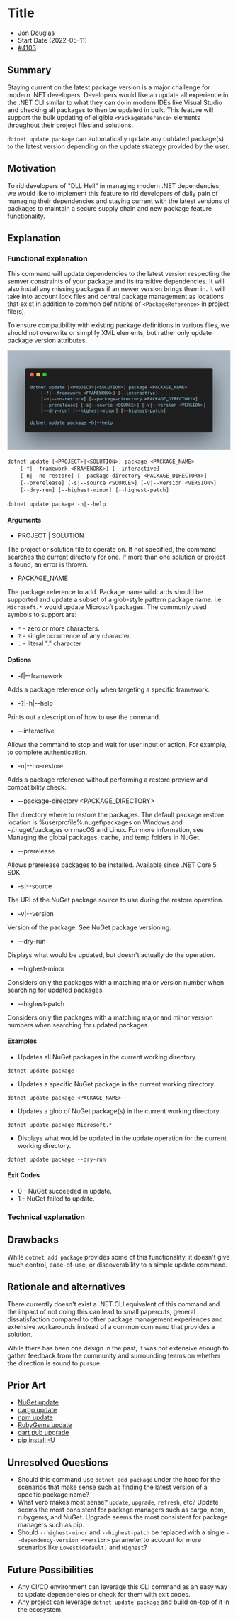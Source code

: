 # Title

- [Jon Douglas](https://github.com/JonDouglas)
- Start Date (2022-05-11)
- [#4103](https://github.com/NuGet/Home/issues/4103)

## Summary

<!-- One-paragraph description of the proposal. -->
Staying current on the latest package version is a major challenge for modern .NET developers. Developers would like an update all experience in the .NET CLI similar to what they can do in modern IDEs like Visual Studio and checking all packages to then be updated in bulk. This feature will support the bulk updating of eligible `<PackageReference>` elements throughout their project files and solutions.

`dotnet update package` can automatically update any outdated package(s) to the latest version depending on the update strategy provided by the user.

## Motivation

<!-- Why are we doing this? What pain points does this solve? What is the expected outcome? -->
To rid developers of "DLL Hell" in managing modern .NET dependencies, we would like to implement this feature to rid developers of daily pain of managing their dependencies and staying current with the latest versions of packages to maintain a secure supply chain and new package feature functionality.

## Explanation

### Functional explanation

<!-- Explain the proposal as if it were already implemented and you're teaching it to another person. -->
<!-- Introduce new concepts, functional designs with real life examples, and low-fidelity mockups or  pseudocode to show how this proposal would look. -->
This command will update dependencies to the latest version respecting the semver constraints of your package and its transitive dependencies. It will also install any missing packages if an newer version brings them in. It will take into account lock files and central package management as locations that exist in addition to common definitions of `<PackageReference>` in project file(s).

To ensure compatibility with existing package definitions in various files, we should not overwrite or simplify XML elements, but rather only update package version attributes.

![](../../meta/resources/dotnetupdatepackage/dotnetupdatepackage.png)

```
dotnet update [<PROJECT>|<SOLUTION>] package <PACKAGE_NAME>
    [-f|--framework <FRAMEWORK>] [--interactive]
    [-n|--no-restore] [--package-directory <PACKAGE_DIRECTORY>]
    [--prerelease] [-s|--source <SOURCE>] [-v|--version <VERSION>]
    [--dry-run] [--highest-minor] [--highest-patch]

dotnet update package -h|--help
```

#### Arguments

- PROJECT | SOLUTION

The project or solution file to operate on. If not specified, the command searches the current directory for one. If more than one solution or project is found, an error is thrown.

- PACKAGE_NAME

The package reference to add. Package name wildcards should be supported and update a subset of a glob-style pattern package name. i.e. `Microsoft.*` would update Microsoft packages. The commonly used symbols to support are:

- `*` - zero or more characters.
- `?` - single occurrence of any character.
- `.` - literal "." character

#### Options

- -f|--framework <FRAMEWORK>

Adds a package reference only when targeting a specific framework.

- -?|-h|--help

Prints out a description of how to use the command.

- --interactive

Allows the command to stop and wait for user input or action. For example, to complete authentication.

- -n|--no-restore

Adds a package reference without performing a restore preview and compatibility check.

- --package-directory <PACKAGE_DIRECTORY>

The directory where to restore the packages. The default package restore location is %userprofile%\.nuget\packages on Windows and ~/.nuget/packages on macOS and Linux. For more information, see Managing the global packages, cache, and temp folders in NuGet.

- --prerelease

Allows prerelease packages to be installed. Available since .NET Core 5 SDK

- -s|--source <SOURCE>

The URI of the NuGet package source to use during the restore operation.

- -v|--version <VERSION>

Version of the package. See NuGet package versioning.

- --dry-run

Displays what would be updated, but doesn't actually do the operation.

- --highest-minor

Considers only the packages with a matching major version number when searching for updated packages.

- --highest-patch

Considers only the packages with a matching major and minor version numbers when searching for updated packages.

#### Examples

- Updates all NuGet packages in the current working directory.

```
dotnet update package
```

- Updates a specific NuGet package in the current working directory.

```
dotnet update package <PACKAGE_NAME>
```

- Updates a glob of NuGet package(s) in the current working directory.

```
dotnet update package Microsoft.*
```

- Displays what would be updated in the update operation for the current working directory.

```
dotnet update package --dry-run
```

#### Exit Codes

- 0 - NuGet succeeded in update.
- 1 - NuGet failed to update.

### Technical explanation

<!-- Explain the proposal in sufficient detail with implementation details, interaction models, and clarification of corner cases. -->

## Drawbacks

<!-- Why should we not do this? -->

While `dotnet add package` provides some of this functionality, it doesn't give much control, ease-of-use, or discoverability to a simple update command.

## Rationale and alternatives

<!-- Why is this the best design compared to other designs? -->
<!-- What other designs have been considered and why weren't they chosen? -->
<!-- What is the impact of not doing this? -->

There currently doesn't exist a .NET CLI equivalent of this command and the impact of not doing this can lead to small papercuts, general dissatisfaction compared to other package management experiences and extensive workarounds instead of a common command that provides a solution.

While there has been one design in the past, it was not extensive enough to gather feedback from the community and surrounding teams on whether the direction is sound to pursue.

## Prior Art

<!-- What prior art, both good and bad are related to this proposal? -->
<!-- Do other features exist in other ecosystems and what experience have their community had? -->
<!-- What lessons from other communities can we learn from? -->
<!-- Are there any resources that are relevant to this proposal? -->

- [NuGet update](https://docs.microsoft.com/en-us/nuget/reference/cli-reference/cli-ref-update)
- [cargo update](https://doc.rust-lang.org/cargo/commands/cargo-update.html)
- [npm update](https://docs.npmjs.com/cli/v8/commands/npm-update)
- [RubyGems update](https://rubygems.org/gems/rubygems-update)
- [dart pub upgrade](https://dart.dev/tools/pub/cmd/pub-upgrade)
- [pip install -U](https://pip.pypa.io/en/stable/cli/pip_install/)

## Unresolved Questions

<!-- What parts of the proposal do you expect to resolve before this gets accepted? -->
<!-- What parts of the proposal need to be resolved before the proposal is stabilized? -->
<!-- What related issues would you consider out of scope for this proposal but can be addressed in the future? -->
- Should this command use `dotnet add package` under the hood for the scenarios that make sense such as finding the latest version of a specific package name?
- What verb makes most sense? `update`, `upgrade`, `refresh`, etc? Update seems the most consistent for package managers such as cargo, npm, rubygems, and NuGet. Upgrade seems the most consistent for package managers such as pip.
- Should `--highest-minor` and `--highest-patch` be replaced with a single `--dependency-version <version>` parameter to account for more scenarios like `Lowest(default)` and `Highest`?

## Future Possibilities

<!-- What future possibilities can you think of that this proposal would help with? -->
- Any CI/CD environment can leverage this CLI command as an easy way to update dependencies or check for them with exit codes.
- Any project can leverage `dotnet update package` and build on-top of it in the ecosystem.
